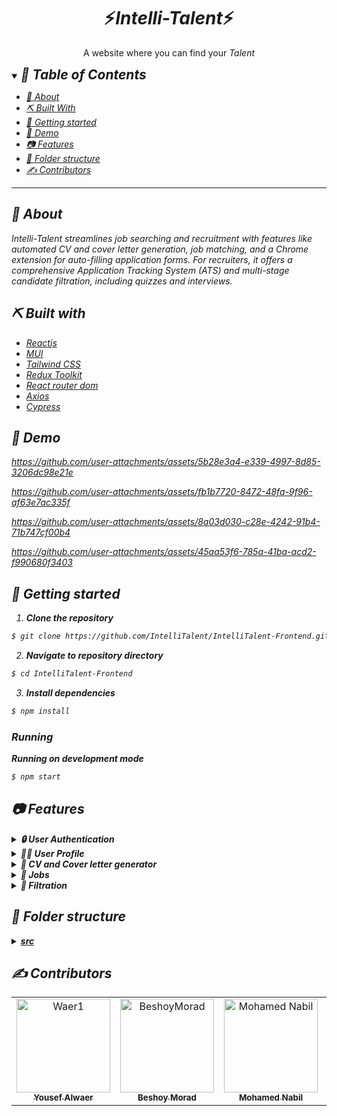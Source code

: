 <div align="center">
    <h1 align='center'>⚡️<i>Intelli-Talent</i>⚡️</h1>
    <p>A website where you can find your <i>Talent<i></p>
</div>


<details open="open">
<summary>
<h2 style="display:inline">📝 Table of Contents</h2>
</summary>

- [📑 About](#about)
- [⛏️ Built With](#built-with)
- [🏁 Getting started](#getting-started)
- [🎥 Demo](#demo)
- [📷 Features](#features)
- [📂 Folder structure](#folder-structure)
- [✍️ Contributors](#contributors)

</details>

---

## 📑 About

Intelli-Talent streamlines job searching and recruitment with features like automated CV and cover letter generation, job matching, and a Chrome extension for auto-filling application forms. For recruiters, it offers a comprehensive Application Tracking System (ATS) and multi-stage candidate filtration, including quizzes and interviews.

## ⛏️ Built with

- [Reactjs](https://reactjs.org/)
- [MUI](https://mui.com/)
- [Tailwind CSS](https://tailwindcss.com/)
- [Redux Toolkit](https://redux-toolkit.js.org/)
- [React router dom](https://reactrouter.com/en/main)
- [Axios](https://axios-http.com/docs/intro)
- [Cypress](https://www.cypress.io/)

## 🎥 Demo

https://github.com/user-attachments/assets/5b28e3a4-e339-4997-8d85-3206dc98e21e


https://github.com/user-attachments/assets/fb1b7720-8472-48fa-9f96-af63e7ac335f


https://github.com/user-attachments/assets/8a03d030-c28e-4242-91b4-71b747cf00b4


https://github.com/user-attachments/assets/45aa53f6-785a-41ba-acd2-f990680f3403



## 🏁 Getting started

1. **_Clone the repository_**

```sh
$ git clone https://github.com/IntelliTalent/IntelliTalent-Frontend.git
```

2. **_Navigate to repository directory_**

```sh
$ cd IntelliTalent-Frontend
```

3. **_Install dependencies_**

```sh
$ npm install
```

### Running

**_Running on development mode_**

```sh
$ npm start
```


## 📷 Features

<details>
<summary>
<h4 style="display:inline">
<strong><em>🔒 User Authentication</em></strong></h4>
</summary>

- Sign up
- Login in
- Forget password
- Reset password
- Verify email
 
</details>

<details>
<summary>
<h4 style="display:inline">
<strong><em> 🙍‍♂️ User Profile</em></strong></h4>
</summary>

- Create a profile using LinkedIn, GitHub, and CV
- Edit profile
- Create multiple profiles for each job title

</details>

<details>
<summary>
<h4 style="display:inline">
<strong><em> 📃 CV and Cover letter generator </em></strong></h4>
</summary>

- User can create a CV for his profile with one click
- User can create a Cover Letter for his profile for a certain company with one click
    
</details>

<details>
<summary>
<h4 style="display:inline">
<strong><em> 💼 Jobs</em></strong></h4>
</summary>

- Create a job using a simple prompt
- Add custom filters to the job (years of experience, computer science degree, ...etc)
- Add Quiz stage for job applicants (generated automatically)
- Add Interview stage for job applicants
- Apply for a job
- Find jobs
  - Search for a job with many filters

</details>

<details>
<summary>
<h4 style="display:inline">
<strong><em> 📃 Filtration</em></strong></h4>
</summary>

- View all applicants
- View the quiz grade
- View the matching score
- Grade the interview for all interviewed applicants
- View the interview grade
- Select the best candidates

</details>


## 📂 Folder structure

<details>
  <summary><b><u>src</u></b></summary>
  <p> Source directory </p>
  <p> App.ts </p>

* <details>
      <summary><b><i>API</i></b></summary>
      <p> Contains Axios instance</p>
      </details>
* <details>
    <summary><b><u> Assets </u></b></summary>
    <p> Contains Images, video directories etc... </p>

    * <details>
      <summary><b><i>Images</i></b></summary>
      <p> Contains Images</p>
      </details>
  </details>

* <details>
    <summary><b><u> Utils </u></b></summary>
    <p> Contains helper functions <b>(Pure functions)</b> </p>
  </details>

* <details>
    <summary><b><u> Hooks </u></b></summary>
    <p> Contains <b>Custom</b> hooks </p>
  </details>

* <details>
    <summary><b><u> Constants </u></b></summary>
    <p> Contains all contants </p>
  </details>

* <details>
    <summary><b><u> Enums </u></b></summary>
    <p> Contains all enums </p>
  </details>
  
* <details>
    <summary><b><u> Components </u></b></summary>
    <p> Contains all components </p>
  </details>

* <details>
    <summary><b><u> Types </u></b></summary>
    <p> Contains all types </p>
  </details>

* <details>
    <summary><b><u> Store </u></b></summary>
    <p> Contains Redux toolkit store and reducers </p>
  </details>
  
* <details>
    <summary><b><u> Pages </u></b></summary>
    <p> Pages that consists of Layouts and may be some components</b> </p>

    * <details>
      <p> Home.tsx </p>
      <p> FindJobs.tsx </p>
      </details>  
  
  </details>

</details>


<h2 href="#Contributors">✍️ Contributors</h2>

<table>
<tr>
<td align="center">
<a href="https://github.com/Waer1" target="_black">
<img src="https://avatars.githubusercontent.com/u/70758177?v=4" width="150px;" alt="Waer1"/><br /><sub><b>Yousef Alwaer</b></sub></a><br />
</td>

<td align="center">
<a href="https://github.com/BeshoyMorad" target="_black">
<img src="https://avatars.githubusercontent.com/u/82404564?v=4" width="150px;" alt="BeshoyMorad"/><br /><sub><b>Beshoy Morad</b></sub></a><br />
</td>

<td align="center">
<a href="https://github.com/mohamednabilabdelfattah" target="_black">
<img src="https://avatars.githubusercontent.com/u/76039904?v=4" width="150px;" alt="Mohamed Nabil"/><br /><sub><b>Mohamed Nabil</b></sub></a><br />
</td>

<td align="center">
<a href="https://github.com/MoazHassan2022" target="_black">
<img src="https://avatars.githubusercontent.com/u/87096647?v=4" width="150px;" alt="Moaz Hassan"/><br /><sub><b>Moaz Hassan</b></sub></a><br />
</td>

</tr>
</table>
